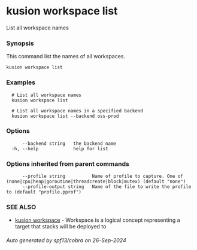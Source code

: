 # kusion workspace list

List all workspace names

### Synopsis

This command list the names of all workspaces.

```
kusion workspace list
```

### Examples

```
  # List all workspace names
  kusion workspace list
  
  # List all workspace names in a specified backend
  kusion workspace list --backend oss-prod
```

### Options

```
      --backend string   the backend name
  -h, --help             help for list
```

### Options inherited from parent commands

```
      --profile string          Name of profile to capture. One of (none|cpu|heap|goroutine|threadcreate|block|mutex) (default "none")
      --profile-output string   Name of the file to write the profile to (default "profile.pprof")
```

### SEE ALSO

* [kusion workspace](kusion-workspace.md)	 - Workspace is a logical concept representing a target that stacks will be deployed to

###### Auto generated by spf13/cobra on 26-Sep-2024
